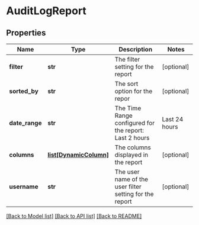 # AuditLogReport

## Properties
Name | Type | Description | Notes
------------ | ------------- | ------------- | -------------
**filter** | **str** | The filter setting for the report | [optional] 
**sorted_by** | **str** | The sort option for the repor | [optional] 
**date_range** | **str** | The Time Range configured for the report: Last 2 hours | Last 24 hours | Last calendar day | Last 7 days | Last 14 days | Last 30 days | Last calendar month | Last 365 days | Any custom date range in this format: YYYY-MM-dd hh:mm TO YYYY-MM-dd hh:mm | [optional] 
**columns** | [**list[DynamicColumn]**](DynamicColumn.md) | The columns displayed in the report | [optional] 
**username** | **str** | The user name of the user filter setting for the report | [optional] 

[[Back to Model list]](../README.md#documentation-for-models) [[Back to API list]](../README.md#documentation-for-api-endpoints) [[Back to README]](../README.md)


